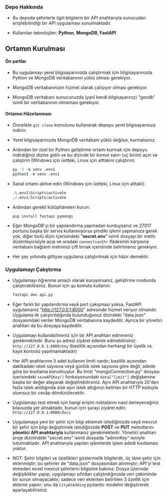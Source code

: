 ### Depo Hakkında

- Bu depoda şehirlerle ilgili bilgilerin bir API anahtarıyla sunucudan erişilebilindiği bir API uygulaması sunulmaktadır.

- Kullanılan teknolojiler: **Python**, **MongoDB**, **FastAPI**

## Ortamın Kurulması

#### Ön şartlar

- Bu uygulamayı yerel bilgisayarınızda çalıştırmak için bilgisayarınızda Python ve MongoDB veritabanının yüklü olması gerekiyor.

- MongoDB veritabanınızın hizmet olarak çalışıyor olması gerekiyor.

- MongoDB veritabanı sunucunuzda (yanî kendi bilgisayarınız) "geodb" isimli bir veritabanının olmaması gerekiyor.

#### Ortamın Hâzırlanması

- Öncelikle `git clone` komutunu kullanarak depoyu yerel bilgisayarınıza indirin:

- Yerel bilgisayarınızda MongoDB veritabanı yüklü değilse, kurmalısınız.

- Ardından bir özel bir Python geliştirme ortamı kurmak için depoyu indirdiğiniz dizine gidin ve bu dizinde bir komut satırı (uç birim) açın ve çalıştırın (Windows için üstteki, Linux için alttakini çalıştırın):
  
  ```py
  py -3 -m venv .env1
  python3 -m venv .env1
  ```

- Sanal ortamı aktive edin (Windows için üstteki, Linux için alttaki):
  
  ```py
  .\.env1\Scripts\activate
  ./.env1/Scripts/activate
  ```

- Ardından gerekli kütüphâneleri kurun:
  
  ```shell
  pip install fastapi pymongo
  ```

- Eğer MongoDB'yi bir yapılandırma yapmadan kurduysanız ve 27017 portunu başka bir servis kullanmıyorsa şimdiki işlemi yapmanıza gerek yok; diğer türlü dizin içerisindeki "**secret.env**" isimli dosyayı bir metîn düzenleyicisiyle açıp ve oradaki `connectionStr` ifâdesinin karşısına veritabanı bağlantı metninizi çift tırnak içerisinde belirtmeniz gerekiyor. 

- Her şey yolunda gittiyse uygulama çalıştırılmak için hâzır demektir.

### Uygulamayı Çalıştırma

- Uygulamayı öğrenme amaçlı olarak kuruyorsanız, geliştirme modunda çalıştırabilirsiniz. Bunun için şu komutu kullanın:
  
  ```py
  fastapi dev api.py
  ```

- Eğer farklı bir yapılandırma veyâ port çakışması yoksa, FastAPI uygulamanız "http://127.0.0.1:8000" adresinde hizmet veriyor olmalıdır. Uygulama ilk çalıştırıldığında bulunduğunuz dizindeki "data.json" dosyasındaki veriler MongoDB veritabanına kaydedilir. Ayrıca bir yönetici anahtarı da bu dosyaya kaydedilir.

- Uygulamayı kullanabilmeniz için bir API anahtarı edinmeniz gerekmektedir. Bunu şu adresi ziyâret ederek edinebilirsiniz:
  `http://127.0.0.1:8000/key`
  (basitlik açısından herhangi bir üyelik vs. kayıt kontrolü yapılmamaktadır)

- Her API anahtarının 5 adet kullanım limiti vardır; basitlik açısından dakîkadaki istek sayısına veyâ günlük istek sayısına göre değil, adede göre bir kısıtlama konulmuştur. Bu limiti "mongoConnection.py" dosyası içerisindeki `saveAPIKey()` fonksiyonundaki `data["limit"]` değişkenine başka bir değer atayarak değiştirebilirsiniz. Aynı API anahtarıyla 20'den fazla istek atıldığında size aşırı istek attığınızı belirten bir HTTP koduyla olumsuz bir cevâp döndürülecektir. 

- Uygulamayı test etmek için hangi erişim noktalarını nasıl deneyeceğiniz kılavuzda yer almaktadır, bunun için şurayı ziyâret edin: `http://127.0.0.1:8000/docs`

- Uygulamaya yeni bir şehir için bilgi eklemek istediğinizde veyâ mevcut bir şehir için bilgi değiştirmek istediğinizde **POST** ve **PUT** metodlarını **yönetici API anahtarıyla** kullanmanız gerekmektedir. Yönetici anahtarı proje dizinindeki "secret.env" isimli dosyada "adminKey" ismiyle tutulmaktadır. API anahtarıyla yapılan işlemlerde işlem adedi kısıtlaması yoktur.

- NOT: Şehir bilgileri ve özellikleri göstermelik bilgilerdir, üç tâne şehir için eklenmiştir; bu şehirler de "data.json" dosyasından alınmıştır; API'yi test etmeden evvel mevcut şehirlerin bilgisine bakınız. Dosya üzerinde değişiklikler yapıp, uygulamayı sıfırdan çalıştırdığınızda veri çekiminde bir sorun olmayacaktır; sadece veri eklerken belirtilen 3 özellik için ekleme yapılır; onu da `CityAtAdding` pydantic modelini değiştirerek ayarlayabilirsiniz.


